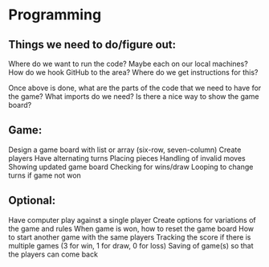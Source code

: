 # Programming

## Things we need to do/figure out:

Where do we want to run the code?  Maybe each on our local machines?
How do we hook GitHub to the area?  Where do we get instructions for this?

Once above is done, what are the parts of the code that we need to have for the game?
What imports do we need?
Is there a nice way to show the game board?

## Game:
Design a game board with list or array (six-row, seven-column)
Create players
Have alternating turns
Placing pieces
Handling of invalid moves
Showing updated game board
Checking for wins/draw
Looping to change turns if game not won

## Optional:
Have computer play against a single player
Create options for variations of the game and rules
When game is won, how to reset the game board
How to start another game with the same players
Tracking the score if there is multiple games (3 for win, 1 for draw, 0 for loss)
Saving of game(s) so that the players can come back

